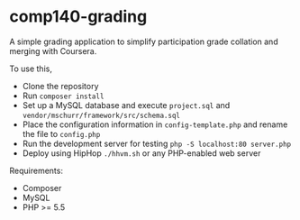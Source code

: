 comp140-grading
===============

A simple grading application to simplify participation grade collation and merging with Coursera.

To use this,
* Clone the repository
* Run `composer install`
* Set up a MySQL database and execute `project.sql` and `vendor/mschurr/framework/src/schema.sql`
* Place the configuration information in `config-template.php` and rename the file to `config.php`
* Run the development server for testing `php -S localhost:80 server.php`
* Deploy using HipHop `./hhvm.sh` or any PHP-enabled web server

Requirements:
* Composer
* MySQL
* PHP >= 5.5
